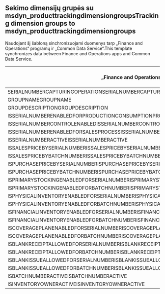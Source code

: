 ## <a name="tracking-dimension-groups-to-msdyn_producttrackingdimensiongroups"></a><span data-ttu-id="88bf1-101">Sekimo dimensijų grupės su msdyn_producttrackingdimensiongroups</span><span class="sxs-lookup"><span data-stu-id="88bf1-101">Tracking dimension groups to msdyn_producttrackingdimensiongroups</span></span>

<span data-ttu-id="88bf1-102">Naudojant šį šabloną sinchronizuojami duomenys tarp „Finance and Operations“ programų ir „Common Data Service“.</span><span class="sxs-lookup"><span data-stu-id="88bf1-102">This template synchronizes data between Finance and Operations apps and Common Data Service.</span></span>

<span data-ttu-id="88bf1-103">„Finance and Operations“ laukas</span><span class="sxs-lookup"><span data-stu-id="88bf1-103">Finance and Operations field</span></span> | <span data-ttu-id="88bf1-104">Schemos tipas</span><span class="sxs-lookup"><span data-stu-id="88bf1-104">Map type</span></span> | <span data-ttu-id="88bf1-105">Kitas „Dynamics 365” laukas</span><span class="sxs-lookup"><span data-stu-id="88bf1-105">Other Dynamics 365 field</span></span> | <span data-ttu-id="88bf1-106">Numatytoji reikšmė</span><span class="sxs-lookup"><span data-stu-id="88bf1-106">Default value</span></span>
---|---|---|---
<span data-ttu-id="88bf1-107">SERIALNUMBERCAPTURINGOPERATION</span><span class="sxs-lookup"><span data-stu-id="88bf1-107">SERIALNUMBERCAPTURINGOPERATION</span></span> | >< | <span data-ttu-id="88bf1-108">msdyn_serialnumbercapturingoperation</span><span class="sxs-lookup"><span data-stu-id="88bf1-108">msdyn_serialnumbercapturingoperation</span></span> | 
<span data-ttu-id="88bf1-109">GROUPNAME</span><span class="sxs-lookup"><span data-stu-id="88bf1-109">GROUPNAME</span></span> | = | <span data-ttu-id="88bf1-110">msdyn_groupname</span><span class="sxs-lookup"><span data-stu-id="88bf1-110">msdyn_groupname</span></span> | 
<span data-ttu-id="88bf1-111">GROUPDESCRIPTION</span><span class="sxs-lookup"><span data-stu-id="88bf1-111">GROUPDESCRIPTION</span></span> | = | <span data-ttu-id="88bf1-112">msdyn_groupdescription</span><span class="sxs-lookup"><span data-stu-id="88bf1-112">msdyn_groupdescription</span></span> | 
<span data-ttu-id="88bf1-113">ISSERIALNUMBERENABLEDFORPRODUCTIONCONSUMPTIONPROCESS</span><span class="sxs-lookup"><span data-stu-id="88bf1-113">ISSERIALNUMBERENABLEDFORPRODUCTIONCONSUMPTIONPROCESS</span></span> | >< | <span data-ttu-id="88bf1-114">msdyn_issnenabledforpcprocess</span><span class="sxs-lookup"><span data-stu-id="88bf1-114">msdyn_issnenabledforpcprocess</span></span> | 
<span data-ttu-id="88bf1-115">ISSERIALNUMBERCONTROLENABLED</span><span class="sxs-lookup"><span data-stu-id="88bf1-115">ISSERIALNUMBERCONTROLENABLED</span></span> | >< | <span data-ttu-id="88bf1-116">msdyn_isserialnumbercontrolenabled</span><span class="sxs-lookup"><span data-stu-id="88bf1-116">msdyn_isserialnumbercontrolenabled</span></span> | 
<span data-ttu-id="88bf1-117">ISSERIALNUMBERENABLEDFORSALESPROCESS</span><span class="sxs-lookup"><span data-stu-id="88bf1-117">ISSERIALNUMBERENABLEDFORSALESPROCESS</span></span> | >< | <span data-ttu-id="88bf1-118">msdyn_isserialnumberenabledforsalesprocess</span><span class="sxs-lookup"><span data-stu-id="88bf1-118">msdyn_isserialnumberenabledforsalesprocess</span></span> | 
<span data-ttu-id="88bf1-119">ISSERIALNUMBERACTIVE</span><span class="sxs-lookup"><span data-stu-id="88bf1-119">ISSERIALNUMBERACTIVE</span></span> | >< | <span data-ttu-id="88bf1-120">msdyn_isserialnumberactive</span><span class="sxs-lookup"><span data-stu-id="88bf1-120">msdyn_isserialnumberactive</span></span> | 
<span data-ttu-id="88bf1-121">ISSALESPRICEBYSERIALNUMBER</span><span class="sxs-lookup"><span data-stu-id="88bf1-121">ISSALESPRICEBYSERIALNUMBER</span></span> | >< | <span data-ttu-id="88bf1-122">msdyn_issalespricebyserialnumber</span><span class="sxs-lookup"><span data-stu-id="88bf1-122">msdyn_issalespricebyserialnumber</span></span> | 
<span data-ttu-id="88bf1-123">ISSALESPRICEBYBATCHNUMBER</span><span class="sxs-lookup"><span data-stu-id="88bf1-123">ISSALESPRICEBYBATCHNUMBER</span></span> | >< | <span data-ttu-id="88bf1-124">msdyn_issalespricebybatchnumber</span><span class="sxs-lookup"><span data-stu-id="88bf1-124">msdyn_issalespricebybatchnumber</span></span> | 
<span data-ttu-id="88bf1-125">ISPURCHASEPRICEBYSERIALNUMBER</span><span class="sxs-lookup"><span data-stu-id="88bf1-125">ISPURCHASEPRICEBYSERIALNUMBER</span></span> | >< | <span data-ttu-id="88bf1-126">msdyn_ispurchasepricebyserialnumber</span><span class="sxs-lookup"><span data-stu-id="88bf1-126">msdyn_ispurchasepricebyserialnumber</span></span> | 
<span data-ttu-id="88bf1-127">ISPURCHASEPRICEBYBATCHNUMBER</span><span class="sxs-lookup"><span data-stu-id="88bf1-127">ISPURCHASEPRICEBYBATCHNUMBER</span></span> | >< | <span data-ttu-id="88bf1-128">msdyn_ispurchasepricebybatchnumber</span><span class="sxs-lookup"><span data-stu-id="88bf1-128">msdyn_ispurchasepricebybatchnumber</span></span> | 
<span data-ttu-id="88bf1-129">ISPRIMARYSTOCKINGENABLEDFORSERIALNUMBER</span><span class="sxs-lookup"><span data-stu-id="88bf1-129">ISPRIMARYSTOCKINGENABLEDFORSERIALNUMBER</span></span> | >< | <span data-ttu-id="88bf1-130">msdyn_isprimarystockingenabledforsn</span><span class="sxs-lookup"><span data-stu-id="88bf1-130">msdyn_isprimarystockingenabledforsn</span></span> | 
<span data-ttu-id="88bf1-131">ISPRIMARYSTOCKINGENABLEDFORBATCHNUMBER</span><span class="sxs-lookup"><span data-stu-id="88bf1-131">ISPRIMARYSTOCKINGENABLEDFORBATCHNUMBER</span></span> | >< | <span data-ttu-id="88bf1-132">msdyn_isprimarystockingenabledforbn</span><span class="sxs-lookup"><span data-stu-id="88bf1-132">msdyn_isprimarystockingenabledforbn</span></span> | 
<span data-ttu-id="88bf1-133">ISPHYSICALINVENTORYENABLEDFORSERIALNUMBER</span><span class="sxs-lookup"><span data-stu-id="88bf1-133">ISPHYSICALINVENTORYENABLEDFORSERIALNUMBER</span></span> | >< | <span data-ttu-id="88bf1-134">msdyn_isphysicalinventoryenabledforsn</span><span class="sxs-lookup"><span data-stu-id="88bf1-134">msdyn_isphysicalinventoryenabledforsn</span></span> | 
<span data-ttu-id="88bf1-135">ISPHYSICALINVENTORYENABLEDFORBATCHNUMBER</span><span class="sxs-lookup"><span data-stu-id="88bf1-135">ISPHYSICALINVENTORYENABLEDFORBATCHNUMBER</span></span> | >< | <span data-ttu-id="88bf1-136">msdyn_isphysicalinventoryenabledforbn</span><span class="sxs-lookup"><span data-stu-id="88bf1-136">msdyn_isphysicalinventoryenabledforbn</span></span> | 
<span data-ttu-id="88bf1-137">ISFINANCIALINVENTORYENABLEDFORSERIALNUMBER</span><span class="sxs-lookup"><span data-stu-id="88bf1-137">ISFINANCIALINVENTORYENABLEDFORSERIALNUMBER</span></span> | >< | <span data-ttu-id="88bf1-138">msdyn_isfinancialinventoryenabledforsn</span><span class="sxs-lookup"><span data-stu-id="88bf1-138">msdyn_isfinancialinventoryenabledforsn</span></span> | 
<span data-ttu-id="88bf1-139">ISFINANCIALINVENTORYENABLEDFORBATCHNUMBER</span><span class="sxs-lookup"><span data-stu-id="88bf1-139">ISFINANCIALINVENTORYENABLEDFORBATCHNUMBER</span></span> | >< | <span data-ttu-id="88bf1-140">msdyn_isfinancialinventoryenabledforbn</span><span class="sxs-lookup"><span data-stu-id="88bf1-140">msdyn_isfinancialinventoryenabledforbn</span></span> | 
<span data-ttu-id="88bf1-141">ISCOVERAGEPLANENABLEDFORSERIALNUMBER</span><span class="sxs-lookup"><span data-stu-id="88bf1-141">ISCOVERAGEPLANENABLEDFORSERIALNUMBER</span></span> | >< | <span data-ttu-id="88bf1-142">msdyn_iscoverageplanenabledforserialnumber</span><span class="sxs-lookup"><span data-stu-id="88bf1-142">msdyn_iscoverageplanenabledforserialnumber</span></span> | 
<span data-ttu-id="88bf1-143">ISCOVERAGEPLANENABLEDFORBATCHNUMBER</span><span class="sxs-lookup"><span data-stu-id="88bf1-143">ISCOVERAGEPLANENABLEDFORBATCHNUMBER</span></span> | >< | <span data-ttu-id="88bf1-144">msdyn_iscoverageplanenabledforbatchnumber</span><span class="sxs-lookup"><span data-stu-id="88bf1-144">msdyn_iscoverageplanenabledforbatchnumber</span></span> | 
<span data-ttu-id="88bf1-145">ISBLANKRECEIPTALLOWEDFORSERIALNUMBER</span><span class="sxs-lookup"><span data-stu-id="88bf1-145">ISBLANKRECEIPTALLOWEDFORSERIALNUMBER</span></span> | >< | <span data-ttu-id="88bf1-146">msdyn_isblankreceiptallowedforserialnumber</span><span class="sxs-lookup"><span data-stu-id="88bf1-146">msdyn_isblankreceiptallowedforserialnumber</span></span> | 
<span data-ttu-id="88bf1-147">ISBLANKRECEIPTALLOWEDFORBATCHNUMBER</span><span class="sxs-lookup"><span data-stu-id="88bf1-147">ISBLANKRECEIPTALLOWEDFORBATCHNUMBER</span></span> | >< | <span data-ttu-id="88bf1-148">msdyn_isblankreceiptallowedforbatchnumber</span><span class="sxs-lookup"><span data-stu-id="88bf1-148">msdyn_isblankreceiptallowedforbatchnumber</span></span> | 
<span data-ttu-id="88bf1-149">ISBLANKISSUEALLOWEDFORSERIALNUMBER</span><span class="sxs-lookup"><span data-stu-id="88bf1-149">ISBLANKISSUEALLOWEDFORSERIALNUMBER</span></span> | >< | <span data-ttu-id="88bf1-150">msdyn_isblankissueallowedforserialnumber</span><span class="sxs-lookup"><span data-stu-id="88bf1-150">msdyn_isblankissueallowedforserialnumber</span></span> | 
<span data-ttu-id="88bf1-151">ISBLANKISSUEALLOWEDFORBATCHNUMBER</span><span class="sxs-lookup"><span data-stu-id="88bf1-151">ISBLANKISSUEALLOWEDFORBATCHNUMBER</span></span> | >< | <span data-ttu-id="88bf1-152">msdyn_isblankissueallowedforbatchnumber</span><span class="sxs-lookup"><span data-stu-id="88bf1-152">msdyn_isblankissueallowedforbatchnumber</span></span> | 
<span data-ttu-id="88bf1-153">ISBATCHNUMBERACTIVE</span><span class="sxs-lookup"><span data-stu-id="88bf1-153">ISBATCHNUMBERACTIVE</span></span> | >< | <span data-ttu-id="88bf1-154">msdyn_isbatchnumberactive</span><span class="sxs-lookup"><span data-stu-id="88bf1-154">msdyn_isbatchnumberactive</span></span> | 
<span data-ttu-id="88bf1-155">ISINVENTORYOWNERACTIVE</span><span class="sxs-lookup"><span data-stu-id="88bf1-155">ISINVENTORYOWNERACTIVE</span></span> | >< | <span data-ttu-id="88bf1-156">msdyn_isinventoryowneractive</span><span class="sxs-lookup"><span data-stu-id="88bf1-156">msdyn_isinventoryowneractive</span></span> | 
